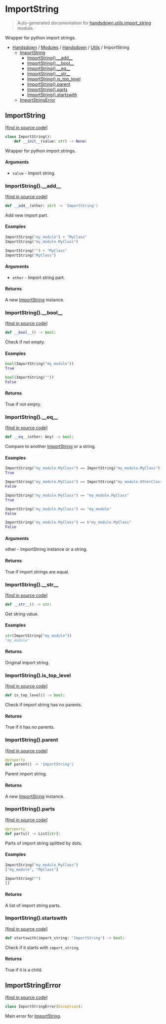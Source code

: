 # ImportString

> Auto-generated documentation for [handsdown.utils.import_string](https://github.com/vemel/handsdown/blob/main/handsdown/utils/import_string.py) module.

Wrapper for python import strings.

- [Handsdown](../../README.md#-handsdown---python-documentation-generator) / [Modules](../../MODULES.md#modules) / [Handsdown](../index.md#handsdown) / [Utils](index.md#utils) / ImportString
    - [ImportString](#importstring)
        - [ImportString().\_\_add\_\_](#importstring__add__)
        - [ImportString().\_\_bool\_\_](#importstring__bool__)
        - [ImportString().\_\_eq\_\_](#importstring__eq__)
        - [ImportString().\_\_str\_\_](#importstring__str__)
        - [ImportString().is_top_level](#importstringis_top_level)
        - [ImportString().parent](#importstringparent)
        - [ImportString().parts](#importstringparts)
        - [ImportString().startswith](#importstringstartswith)
    - [ImportStringError](#importstringerror)

## ImportString

[[find in source code]](https://github.com/vemel/handsdown/blob/main/handsdown/utils/import_string.py#L13)

```python
class ImportString():
    def __init__(value: str) -> None:
```

Wrapper for python import strings.

#### Arguments

- `value` - Import string.

### ImportString().\_\_add\_\_

[[find in source code]](https://github.com/vemel/handsdown/blob/main/handsdown/utils/import_string.py#L41)

```python
def __add__(other: str) -> 'ImportString':
```

Add new import part.

#### Examples

```python
ImportString("my_module") + "MyClass"
ImportString("my_module.MyClass")

ImportString("") + "MyClass"
ImportString("MyClass")
```

#### Arguments

- `other` - Import string part.

#### Returns

A new [ImportString](#importstring) instance.

### ImportString().\_\_bool\_\_

[[find in source code]](https://github.com/vemel/handsdown/blob/main/handsdown/utils/import_string.py#L64)

```python
def __bool__() -> bool:
```

Check if not empty.

#### Examples

```python
bool(ImportString("my_module"))
True

bool(ImportString(""))
False
```

#### Returns

True if not empty.

### ImportString().\_\_eq\_\_

[[find in source code]](https://github.com/vemel/handsdown/blob/main/handsdown/utils/import_string.py#L81)

```python
def __eq__(other: Any) -> bool:
```

Compare to another [ImportString](#importstring) or a string.

#### Examples

```python
ImportString("my_module.MyClass") == ImportString("my_module.MyClass")
True

ImportString("my_module.MyClass") == ImportString("my_module.OtherClass")
False

ImportString("my_module.MyClass") == "my_module.MyClass"
True

ImportString("my_module.MyClass") == "my_module"
False

ImportString("my_module.MyClass") == b"my_module.MyClass"
False
```

#### Arguments

other - ImportString instance or a string.

#### Returns

True if import strings are equal.

### ImportString().\_\_str\_\_

[[find in source code]](https://github.com/vemel/handsdown/blob/main/handsdown/utils/import_string.py#L24)

```python
def __str__() -> str:
```

Get string value.

#### Examples

```python
str(ImportString("my_module"))
"my_module"
```

#### Returns

Original import string.

### ImportString().is_top_level

[[find in source code]](https://github.com/vemel/handsdown/blob/main/handsdown/utils/import_string.py#L134)

```python
def is_top_level() -> bool:
```

Check if import string has no parents.

#### Returns

True if it has no parents.

### ImportString().parent

[[find in source code]](https://github.com/vemel/handsdown/blob/main/handsdown/utils/import_string.py#L143)

```python
@property
def parent() -> 'ImportString':
```

Parent import string.

#### Returns

A new [ImportString](#importstring) instance.

### ImportString().parts

[[find in source code]](https://github.com/vemel/handsdown/blob/main/handsdown/utils/import_string.py#L116)

```python
@property
def parts() -> List[str]:
```

Parts of import string splitted by dots.

#### Examples

```python
ImportString("my_module.MyClass")
["my_module", "MyClass"]

ImportString("")
[]
```

#### Returns

A list of import string parts.

### ImportString().startswith

[[find in source code]](https://github.com/vemel/handsdown/blob/main/handsdown/utils/import_string.py#L157)

```python
def startswith(import_string: 'ImportString') -> bool:
```

Check if it starts with `import_string`.

#### Returns

True if it is a child.

## ImportStringError

[[find in source code]](https://github.com/vemel/handsdown/blob/main/handsdown/utils/import_string.py#L7)

```python
class ImportStringError(Exception):
```

Main error for [ImportString](#importstring).
